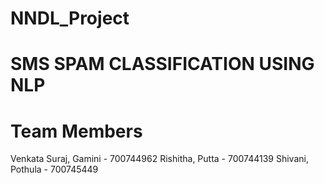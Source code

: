 # NNDL_Project
# SMS SPAM CLASSIFICATION USING NLP
# Team Members
Venkata Suraj, Gamini - 700744962
Rishitha, Putta - 700744139
Shivani, Pothula - 700745449
